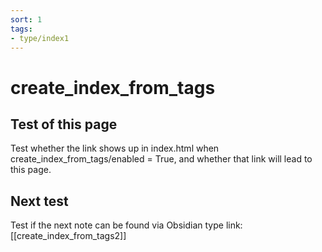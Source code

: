 ```yaml
---
sort: 1
tags:
- type/index1
---
```


# create_index_from_tags
## Test of this page
Test whether the link shows up in index.html when create_index_from_tags/enabled = True, and whether that link will lead to this page.

## Next test
Test if the next note can be found via Obsidian type link: [[create_index_from_tags2]]